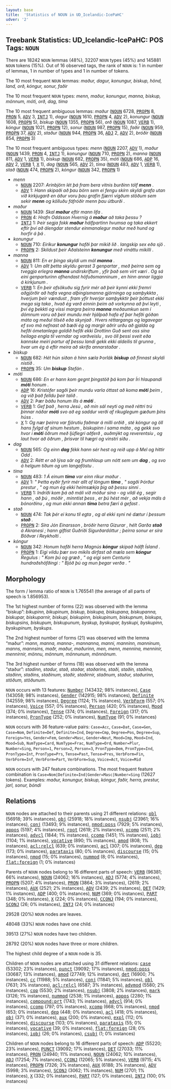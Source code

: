 ```yaml
---
layout: base
title:  'Statistics of NOUN in UD_Icelandic-IcePaHC'
udver: '2'
---
```


## Treebank Statistics: UD_Icelandic-IcePaHC: POS Tags: `NOUN`

There are 18242 `NOUN` lemmas (48%), 32207 `NOUN` types (45%) and 145881 `NOUN` tokens (15%).
Out of 16 observed tags, the rank of `NOUN` is: 1 in number of lemmas, 1 in number of types and 1 in number of tokens.

The 10 most frequent `NOUN` lemmas: <em>maður, dagur, konungur, biskup, hönd, land, orð, kóngur, sonur, faðir</em>

The 10 most frequent `NOUN` types:  <em>menn, maður, konungur, manna, biskup, mönnum, móti, orð, dag, tíma</em>

The 10 most frequent ambiguous lemmas: <em>maður</em> (<tt><a href="is_icepahc-pos-NOUN.html">NOUN</a></tt> 6728, <tt><a href="is_icepahc-pos-PROPN.html">PROPN</a></tt> 8, <tt><a href="is_icepahc-pos-PRON.html">PRON</a></tt> 5, <tt><a href="is_icepahc-pos-ADV.html">ADV</a></tt> 3, <tt><a href="is_icepahc-pos-INTJ.html">INTJ</a></tt> 1), <em>dagur</em> (<tt><a href="is_icepahc-pos-NOUN.html">NOUN</a></tt> 1610, <tt><a href="is_icepahc-pos-PROPN.html">PROPN</a></tt> 4, <tt><a href="is_icepahc-pos-ADV.html">ADV</a></tt> 2), <em>konungur</em> (<tt><a href="is_icepahc-pos-NOUN.html">NOUN</a></tt> 1608, <tt><a href="is_icepahc-pos-PROPN.html">PROPN</a></tt> 5), <em>biskup</em> (<tt><a href="is_icepahc-pos-NOUN.html">NOUN</a></tt> 1355, <tt><a href="is_icepahc-pos-PROPN.html">PROPN</a></tt> 56), <em>orð</em> (<tt><a href="is_icepahc-pos-NOUN.html">NOUN</a></tt> 1087, <tt><a href="is_icepahc-pos-VERB.html">VERB</a></tt> 1), <em>kóngur</em> (<tt><a href="is_icepahc-pos-NOUN.html">NOUN</a></tt> 1021, <tt><a href="is_icepahc-pos-PROPN.html">PROPN</a></tt> 12), <em>sonur</em> (<tt><a href="is_icepahc-pos-NOUN.html">NOUN</a></tt> 987, <tt><a href="is_icepahc-pos-PROPN.html">PROPN</a></tt> 15), <em>faðir</em> (<tt><a href="is_icepahc-pos-NOUN.html">NOUN</a></tt> 959, <tt><a href="is_icepahc-pos-PROPN.html">PROPN</a></tt> 37, <tt><a href="is_icepahc-pos-ADV.html">ADV</a></tt> 2), <em>staður</em> (<tt><a href="is_icepahc-pos-NOUN.html">NOUN</a></tt> 944, <tt><a href="is_icepahc-pos-PROPN.html">PROPN</a></tt> 36, <tt><a href="is_icepahc-pos-ADJ.html">ADJ</a></tt> 2, <tt><a href="is_icepahc-pos-ADV.html">ADV</a></tt> 2), <em>bróðir</em> (<tt><a href="is_icepahc-pos-NOUN.html">NOUN</a></tt> 854, <tt><a href="is_icepahc-pos-PROPN.html">PROPN</a></tt> 3)

The 10 most frequent ambiguous types:  <em>menn</em> (<tt><a href="is_icepahc-pos-NOUN.html">NOUN</a></tt> 2207, <tt><a href="is_icepahc-pos-ADV.html">ADV</a></tt> 1), <em>maður</em> (<tt><a href="is_icepahc-pos-NOUN.html">NOUN</a></tt> 1439, <tt><a href="is_icepahc-pos-PRON.html">PRON</a></tt> 4, <tt><a href="is_icepahc-pos-INTJ.html">INTJ</a></tt> 1), <em>konungur</em> (<tt><a href="is_icepahc-pos-NOUN.html">NOUN</a></tt> 710, <tt><a href="is_icepahc-pos-PROPN.html">PROPN</a></tt> 2), <em>manna</em> (<tt><a href="is_icepahc-pos-NOUN.html">NOUN</a></tt> 811, <tt><a href="is_icepahc-pos-ADV.html">ADV</a></tt> 1, <tt><a href="is_icepahc-pos-VERB.html">VERB</a></tt> 1), <em>biskup</em> (<tt><a href="is_icepahc-pos-NOUN.html">NOUN</a></tt> 682, <tt><a href="is_icepahc-pos-PROPN.html">PROPN</a></tt> 35), <em>móti</em> (<tt><a href="is_icepahc-pos-NOUN.html">NOUN</a></tt> 686, <tt><a href="is_icepahc-pos-ADP.html">ADP</a></tt> 16, <tt><a href="is_icepahc-pos-ADV.html">ADV</a></tt> 2, <tt><a href="is_icepahc-pos-VERB.html">VERB</a></tt> 1, <tt><a href="is_icepahc-pos-X.html">X</a></tt> 1), <em>dag</em> (<tt><a href="is_icepahc-pos-NOUN.html">NOUN</a></tt> 565, <tt><a href="is_icepahc-pos-ADV.html">ADV</a></tt> 2), <em>tíma</em> (<tt><a href="is_icepahc-pos-NOUN.html">NOUN</a></tt> 483, <tt><a href="is_icepahc-pos-ADV.html">ADV</a></tt> 1, <tt><a href="is_icepahc-pos-VERB.html">VERB</a></tt> 1), <em>stað</em> (<tt><a href="is_icepahc-pos-NOUN.html">NOUN</a></tt> 474, <tt><a href="is_icepahc-pos-PROPN.html">PROPN</a></tt> 2), <em>kóngur</em> (<tt><a href="is_icepahc-pos-NOUN.html">NOUN</a></tt> 342, <tt><a href="is_icepahc-pos-PROPN.html">PROPN</a></tt> 1)


* <em>menn</em>
  * <tt><a href="is_icepahc-pos-NOUN.html">NOUN</a></tt> 2207: <em>Arinbjörn lét þá fram bera vitnis burðinn tólf <b>menn</b> .</em>
  * <tt><a href="is_icepahc-pos-ADV.html">ADV</a></tt> 1: <em>Hann skipaði að þau börn sem ei fengu skírn skyldi grafa utan við kirkjugarð en áður voru þau grafin fjærri vígðum stöðum sem sekir <b>menn</b> og kölluðu fáfróðir menn þau útburði .</em>
* <em>maður</em>
  * <tt><a href="is_icepahc-pos-NOUN.html">NOUN</a></tt> 1439: <em>Skal <b>maður</b> eftir mann lifa .</em>
  * <tt><a href="is_icepahc-pos-PRON.html">PRON</a></tt> 4: <em>Hrafn Oddsson Hvernig á <b>maður</b> að taka þessu ?</em>
  * <tt><a href="is_icepahc-pos-INTJ.html">INTJ</a></tt> 1: <em>Þeir segja fokk <b>maður</b> hálfpartinn hvumsa og taka ekkert eftir því að álengdar stendur einmanalegur maður með hund og horfir á þá .</em>
* <em>konungur</em>
  * <tt><a href="is_icepahc-pos-NOUN.html">NOUN</a></tt> 710: <em>Eiríkur <b>konungur</b> hafði þar mikið lið . langskip sex eða sjö .</em>
  * <tt><a href="is_icepahc-pos-PROPN.html">PROPN</a></tt> 2: <em>Skildust þeir Aðalsteinn <b>konungur</b> með vináttu mikilli .</em>
* <em>manna</em>
  * <tt><a href="is_icepahc-pos-NOUN.html">NOUN</a></tt> 811: <em>En er þinga skyldi um mál <b>manna</b> .</em>
  * <tt><a href="is_icepahc-pos-ADV.html">ADV</a></tt> 1: <em>Um allt þetta skyldu gerast 3 genpartar , með þeirra sem og tveggja erlegra <b>manna</b> undirskriftum , yfir það sem virt væri . Og sá eini genparturinn afhendast höfuðsmanninum , en hinn annar liggja á kirkjunum .</em>
  * <tt><a href="is_icepahc-pos-VERB.html">VERB</a></tt> 1: <em>En þeir afsökuðu sig fyrir mér að þeir kynni ekki fremri aðgjörðir að hafa vegna alþingismanna gjörninga og samþykkta , hverjum þeir vændust , fram yfir hverjar samþykktir þeir þóttust ekki mega sig taka , hvað ég varð einnin þeim að vorkynna að því leyti , því ég þekkti og vissi margra þeirra <b>manna</b> meðaumkun sem í dómnum voru að þeir mundu mér hjálpað hafa ef þar hefði góðan máta og meðul tilséð eða skynjað . Hvers réttargangs og lagavegar ef svo má nefnast að bæði ég og margir aðrir urðu að gjalda og hefði ómetanlega goldið hefði ekki Drottinn Guð sent oss sína heilaga engla til verndar og varðveislu , svo öll þessi sveit eða kannske meiri partur af þessu landi gekk ekki aldeilis til grunna , hvar um ég á eftir meira að skrifa annarstaðar .</em>
* <em>biskup</em>
  * <tt><a href="is_icepahc-pos-NOUN.html">NOUN</a></tt> 682: <em>Hét hún síðan á hinn sæla Þorlák <b>biskup</b> að finnast skyldi nistið .</em>
  * <tt><a href="is_icepahc-pos-PROPN.html">PROPN</a></tt> 35: <em>Um <b>biskup</b> Stefán .</em>
* <em>móti</em>
  * <tt><a href="is_icepahc-pos-NOUN.html">NOUN</a></tt> 686: <em>En er hann kom gegnt þingstöð þá kom þar Íri hlaupandi <b>móti</b> honum .</em>
  * <tt><a href="is_icepahc-pos-ADP.html">ADP</a></tt> 16: <em>Kristófer sagði þeir mundu varla óttast að koma <b>móti</b> þeim , og við það felldu þeir talið .</em>
  * <tt><a href="is_icepahc-pos-ADV.html">ADV</a></tt> 2: <em>Þær báðu honum ills á <b>móti</b> .</em>
  * <tt><a href="is_icepahc-pos-VERB.html">VERB</a></tt> 1: <em>Gef það , herra Jesú , að mín sál neyti og með réttri trú þinnar náðar <b>móti</b> svo að eg saddur verði af ríkuglegum gæðum þíns húss .</em>
  * <tt><a href="is_icepahc-pos-X.html">X</a></tt> 1: <em>Og nær þeirra var fjörutíu faðmar á milli orðið , sté kóngur og öll hans fylgd af sínum hestum , biskupinn í sama máta , og gekk svo hvor í <b>móti</b> öðrum með ljúflegri aðferð , auðmýkt og reverentsíu , og laut hvor að öðrum , þrisvar til hægri og vinstri síðu .</em>
* <em>dag</em>
  * <tt><a href="is_icepahc-pos-NOUN.html">NOUN</a></tt> 565: <em>Og einn <b>dag</b> fékk hann sér hest og reið upp á Mel og hittir Odd .</em>
  * <tt><a href="is_icepahc-pos-ADV.html">ADV</a></tt> 2: <em>Rétt er að lýsa sár og frumhlaup um nótt sem um <b>dag</b> , og svo á helgum tíðum og um langaföstu .</em>
* <em>tíma</em>
  * <tt><a href="is_icepahc-pos-NOUN.html">NOUN</a></tt> 483: <em>1 Á einum <b>tíma</b> var einn ríkur maður .</em>
  * <tt><a href="is_icepahc-pos-ADV.html">ADV</a></tt> 1: <em>" Þetta eyðir fyrir mér allt of löngum <b>tíma</b> , " sagði Þórður prestur , " og mun ég ekki heimsækja þig að þessu sinni .</em>
  * <tt><a href="is_icepahc-pos-VERB.html">VERB</a></tt> 1: <em>Indriði kom þá að máli við móður sína - og vildi ég , segir hann , að þú , móðir , minntist þess , er þú hést mér , að vekja máls á bónorðinu , og mun ekki annan <b>tíma</b> betra færi á gefast .</em>
* <em>stað</em>
  * <tt><a href="is_icepahc-pos-NOUN.html">NOUN</a></tt> 474: <em>Tak þér ei konu til egta , og al ekki syni né dætur í þessum <b>stað</b> .</em>
  * <tt><a href="is_icepahc-pos-PROPN.html">PROPN</a></tt> 2: <em>Síra Jón Einarsson , bróðir herra Gizurar , hélt Garða <b>stað</b> á Akranesi ; hann giftist Guðríði Sigurðardóttur ; þeirra sonur er síra Böðvar í Reykholti .</em>
* <em>kóngur</em>
  * <tt><a href="is_icepahc-pos-NOUN.html">NOUN</a></tt> 342: <em>Honum hafði herra Magnús <b>kóngur</b> skipað hálft Ísland .</em>
  * <tt><a href="is_icepahc-pos-PROPN.html">PROPN</a></tt> 1: <em>Eigi vildu þær svo mikils dirfast að mæla sem <b>kóngur</b> Regulus : " Kom þú og græð , " og eigi sem Centurio hundraðshöfðingi : " Bjóð þú og mun þegar verða . "</em>

## Morphology

The form / lemma ratio of `NOUN` is 1.765541 (the average of all parts of speech is 1.856953).

The 1st highest number of forms (22) was observed with the lemma “biskup”: <em>bikupinn, bikupinum, biskup, biskupa, biskupana, biskupanna, biskupar, biskuparnir, biskupi, biskupinn, biskupinum, biskupnum, biskups, biskupsins, biskupum, biskupunum, byskup, byskupar, byskupi, byskupinn, byskupinum, byskups</em>.

The 2nd highest number of forms (21) was observed with the lemma “maður”: <em>mann, manna, manna-, mannanna, manni, manninn, manninum, manns, mannsins, maðr, maður, maðurinn, men, menn, mennina, menninir, mennirnir, mönnu, mönnum, mönnunum, mönnönum</em>.

The 3rd highest number of forms (18) was observed with the lemma “staður”: <em>stadinn, stadur, stað, staðar, staðarins, staði, staðin, staðina, staðinn, staðins, staðinum, staðir, staðirnir, staðnum, staður, staðurinn, stöðum, stöðunum</em>.

`NOUN` occurs with 13 features: <tt><a href="is_icepahc-feat-Number.html">Number</a></tt> (143432; 98% instances), <tt><a href="is_icepahc-feat-Case.html">Case</a></tt> (143058; 98% instances), <tt><a href="is_icepahc-feat-Gender.html">Gender</a></tt> (142915; 98% instances), <tt><a href="is_icepahc-feat-Definite.html">Definite</a></tt> (142559; 98% instances), <tt><a href="is_icepahc-feat-Degree.html">Degree</a></tt> (1124; 1% instances), <tt><a href="is_icepahc-feat-VerbForm.html">VerbForm</a></tt> (557; 0% instances), <tt><a href="is_icepahc-feat-Voice.html">Voice</a></tt> (557; 0% instances), <tt><a href="is_icepahc-feat-Person.html">Person</a></tt> (420; 0% instances), <tt><a href="is_icepahc-feat-Mood.html">Mood</a></tt> (374; 0% instances), <tt><a href="is_icepahc-feat-Tense.html">Tense</a></tt> (374; 0% instances), <tt><a href="is_icepahc-feat-Foreign.html">Foreign</a></tt> (317; 0% instances), <tt><a href="is_icepahc-feat-PronType.html">PronType</a></tt> (252; 0% instances), <tt><a href="is_icepahc-feat-NumType.html">NumType</a></tt> (91; 0% instances)

`NOUN` occurs with 36 feature-value pairs: `Case=Acc`, `Case=Dat`, `Case=Gen`, `Case=Nom`, `Definite=Def`, `Definite=Ind`, `Degree=Cmp`, `Degree=Pos`, `Degree=Sup`, `Foreign=Yes`, `Gender=Fem`, `Gender=Masc`, `Gender=Neut`, `Mood=Imp`, `Mood=Ind`, `Mood=Sub`, `NumType=Card`, `NumType=Frac`, `NumType=Ord`, `Number=Plur`, `Number=Sing`, `Person=1`, `Person=2`, `Person=3`, `PronType=Dem`, `PronType=Ind`, `PronType=Int`, `PronType=Prs`, `Tense=Past`, `Tense=Pres`, `VerbForm=Fin`, `VerbForm=Inf`, `VerbForm=Part`, `VerbForm=Sup`, `Voice=Act`, `Voice=Mid`

`NOUN` occurs with 247 feature combinations.
The most frequent feature combination is `Case=Nom|Definite=Ind|Gender=Masc|Number=Sing` (12627 tokens).
Examples: <em>maður, konungur, biskup, kóngur, faðir, herra, prestur, jarl, sonur, bóndi</em>


## Relations

`NOUN` nodes are attached to their parents using 21 different relations: <tt><a href="is_icepahc-dep-obl.html">obl</a></tt> (56918; 39% instances), <tt><a href="is_icepahc-dep-obj.html">obj</a></tt> (25918; 18% instances), <tt><a href="is_icepahc-dep-nsubj.html">nsubj</a></tt> (23961; 16% instances), <tt><a href="is_icepahc-dep-conj.html">conj</a></tt> (13493; 9% instances), <tt><a href="is_icepahc-dep-nmod-poss.html">nmod:poss</a></tt> (7929; 5% instances), <tt><a href="is_icepahc-dep-appos.html">appos</a></tt> (5197; 4% instances), <tt><a href="is_icepahc-dep-root.html">root</a></tt> (2619; 2% instances), <tt><a href="is_icepahc-dep-xcomp.html">xcomp</a></tt> (2511; 2% instances), <tt><a href="is_icepahc-dep-advcl.html">advcl</a></tt> (1844; 1% instances), <tt><a href="is_icepahc-dep-ccomp.html">ccomp</a></tt> (1451; 1% instances), <tt><a href="is_icepahc-dep-iobj.html">iobj</a></tt> (1104; 1% instances), <tt><a href="is_icepahc-dep-vocative.html">vocative</a></tt> (890; 1% instances), <tt><a href="is_icepahc-dep-amod.html">amod</a></tt> (808; 1% instances), <tt><a href="is_icepahc-dep-acl-relcl.html">acl:relcl</a></tt> (639; 0% instances), <tt><a href="is_icepahc-dep-acl.html">acl</a></tt> (307; 0% instances), <tt><a href="is_icepahc-dep-dep.html">dep</a></tt> (173; 0% instances), <tt><a href="is_icepahc-dep-parataxis.html">parataxis</a></tt> (80; 0% instances), <tt><a href="is_icepahc-dep-discourse.html">discourse</a></tt> (15; 0% instances), <tt><a href="is_icepahc-dep-nmod.html">nmod</a></tt> (15; 0% instances), <tt><a href="is_icepahc-dep-nummod.html">nummod</a></tt> (8; 0% instances), <tt><a href="is_icepahc-dep-flat-foreign.html">flat:foreign</a></tt> (1; 0% instances)

Parents of `NOUN` nodes belong to 16 different parts of speech: <tt><a href="is_icepahc-pos-VERB.html">VERB</a></tt> (96381; 66% instances), <tt><a href="is_icepahc-pos-NOUN.html">NOUN</a></tt> (24062; 16% instances), <tt><a href="is_icepahc-pos-ADJ.html">ADJ</a></tt> (5774; 4% instances), <tt><a href="is_icepahc-pos-PROPN.html">PROPN</a></tt> (5207; 4% instances), <tt><a href="is_icepahc-pos-PRON.html">PRON</a></tt> (3864; 3% instances),  (2619; 2% instances), <tt><a href="is_icepahc-pos-AUX.html">AUX</a></tt> (2521; 2% instances), <tt><a href="is_icepahc-pos-ADV.html">ADV</a></tt> (2439; 2% instances), <tt><a href="is_icepahc-pos-DET.html">DET</a></tt> (1429; 1% instances), <tt><a href="is_icepahc-pos-ADP.html">ADP</a></tt> (400; 0% instances), <tt><a href="is_icepahc-pos-NUM.html">NUM</a></tt> (369; 0% instances), <tt><a href="is_icepahc-pos-PART.html">PART</a></tt> (348; 0% instances), <tt><a href="is_icepahc-pos-X.html">X</a></tt> (224; 0% instances), <tt><a href="is_icepahc-pos-CCONJ.html">CCONJ</a></tt> (194; 0% instances), <tt><a href="is_icepahc-pos-SCONJ.html">SCONJ</a></tt> (26; 0% instances), <tt><a href="is_icepahc-pos-INTJ.html">INTJ</a></tt> (24; 0% instances)

29528 (20%) `NOUN` nodes are leaves.

48048 (33%) `NOUN` nodes have one child.

39513 (27%) `NOUN` nodes have two children.

28792 (20%) `NOUN` nodes have three or more children.

The highest child degree of a `NOUN` node is 35.

Children of `NOUN` nodes are attached using 31 different relations: <tt><a href="is_icepahc-dep-case.html">case</a></tt> (53302; 23% instances), <tt><a href="is_icepahc-dep-punct.html">punct</a></tt> (39092; 17% instances), <tt><a href="is_icepahc-dep-nmod-poss.html">nmod:poss</a></tt> (30687; 13% instances), <tt><a href="is_icepahc-dep-amod.html">amod</a></tt> (27749; 12% instances), <tt><a href="is_icepahc-dep-det.html">det</a></tt> (16900; 7% instances), <tt><a href="is_icepahc-dep-cc.html">cc</a></tt> (11988; 5% instances), <tt><a href="is_icepahc-dep-conj.html">conj</a></tt> (11841; 5% instances), <tt><a href="is_icepahc-dep-obl.html">obl</a></tt> (7631; 3% instances), <tt><a href="is_icepahc-dep-acl-relcl.html">acl:relcl</a></tt> (6587; 3% instances), <tt><a href="is_icepahc-dep-advmod.html">advmod</a></tt> (5580; 2% instances), <tt><a href="is_icepahc-dep-cop.html">cop</a></tt> (5530; 2% instances), <tt><a href="is_icepahc-dep-nsubj.html">nsubj</a></tt> (3808; 2% instances), <tt><a href="is_icepahc-dep-mark.html">mark</a></tt> (3126; 1% instances), <tt><a href="is_icepahc-dep-nummod.html">nummod</a></tt> (2538; 1% instances), <tt><a href="is_icepahc-dep-appos.html">appos</a></tt> (2280; 1% instances), <tt><a href="is_icepahc-dep-compound-prt.html">compound:prt</a></tt> (1743; 1% instances), <tt><a href="is_icepahc-dep-advcl.html">advcl</a></tt> (914; 0% instances), <tt><a href="is_icepahc-dep-ccomp.html">ccomp</a></tt> (797; 0% instances), <tt><a href="is_icepahc-dep-xcomp.html">xcomp</a></tt> (668; 0% instances), <tt><a href="is_icepahc-dep-nmod.html">nmod</a></tt> (653; 0% instances), <tt><a href="is_icepahc-dep-dep.html">dep</a></tt> (448; 0% instances), <tt><a href="is_icepahc-dep-acl.html">acl</a></tt> (418; 0% instances), <tt><a href="is_icepahc-dep-obj.html">obj</a></tt> (371; 0% instances), <tt><a href="is_icepahc-dep-aux.html">aux</a></tt> (200; 0% instances), <tt><a href="is_icepahc-dep-expl.html">expl</a></tt> (112; 0% instances), <tt><a href="is_icepahc-dep-discourse.html">discourse</a></tt> (103; 0% instances), <tt><a href="is_icepahc-dep-parataxis.html">parataxis</a></tt> (55; 0% instances), <tt><a href="is_icepahc-dep-vocative.html">vocative</a></tt> (39; 0% instances), <tt><a href="is_icepahc-dep-flat-foreign.html">flat:foreign</a></tt> (28; 0% instances), <tt><a href="is_icepahc-dep-iobj.html">iobj</a></tt> (26; 0% instances), <tt><a href="is_icepahc-dep-csubj.html">csubj</a></tt> (1; 0% instances)

Children of `NOUN` nodes belong to 16 different parts of speech: <tt><a href="is_icepahc-pos-ADP.html">ADP</a></tt> (55220; 23% instances), <tt><a href="is_icepahc-pos-PUNCT.html">PUNCT</a></tt> (39092; 17% instances), <tt><a href="is_icepahc-pos-DET.html">DET</a></tt> (27033; 11% instances), <tt><a href="is_icepahc-pos-PRON.html">PRON</a></tt> (24940; 11% instances), <tt><a href="is_icepahc-pos-NOUN.html">NOUN</a></tt> (24062; 10% instances), <tt><a href="is_icepahc-pos-ADJ.html">ADJ</a></tt> (17254; 7% instances), <tt><a href="is_icepahc-pos-CCONJ.html">CCONJ</a></tt> (12065; 5% instances), <tt><a href="is_icepahc-pos-VERB.html">VERB</a></tt> (9715; 4% instances), <tt><a href="is_icepahc-pos-PROPN.html">PROPN</a></tt> (7326; 3% instances), <tt><a href="is_icepahc-pos-AUX.html">AUX</a></tt> (6188; 3% instances), <tt><a href="is_icepahc-pos-ADV.html">ADV</a></tt> (5998; 3% instances), <tt><a href="is_icepahc-pos-SCONJ.html">SCONJ</a></tt> (3062; 1% instances), <tt><a href="is_icepahc-pos-NUM.html">NUM</a></tt> (2701; 1% instances), <tt><a href="is_icepahc-pos-X.html">X</a></tt> (332; 0% instances), <tt><a href="is_icepahc-pos-PART.html">PART</a></tt> (127; 0% instances), <tt><a href="is_icepahc-pos-INTJ.html">INTJ</a></tt> (100; 0% instances)

